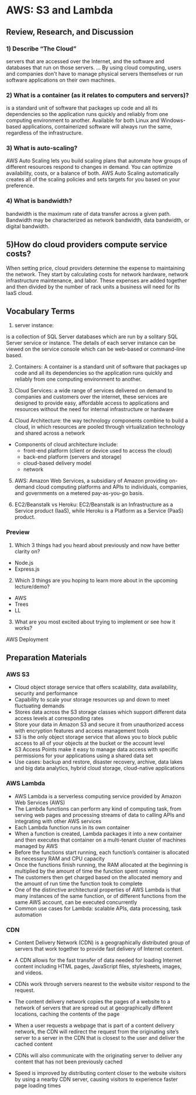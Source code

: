 #  AWS: S3 and Lambda

## Review, Research, and Discussion

### 1) Describe “The Cloud”

servers that are accessed over the Internet, and the software and databases that run on those servers. ... By using cloud computing, users and companies don't have to manage physical servers themselves or run software applications on their own machines.


### 2) What is a container (as it relates to computers and servers)?

is a standard unit of software that packages up code and all its dependencies so the application runs quickly and reliably from one computing environment to another. 
Available for both Linux and Windows-based applications, containerized software will always run the same, regardless of the infrastructure.


### 3)  What is auto-scaling?

AWS Auto Scaling lets you build scaling plans that automate how groups of different resources respond to changes in demand. You can optimize availability, costs, or a balance of both. AWS Auto Scaling automatically creates all of the scaling policies and sets targets for you based on your preference.


### 4) What is bandwidth?

bandwidth is the maximum rate of data transfer across a given path. Bandwidth may be characterized as network bandwidth, data bandwidth, or digital bandwidth.


## 5)How do cloud providers compute service costs?
When setting price, cloud providers determine the expense to maintaining the network. They start by calculating costs for network hardware, network infrastructure maintenance, and labor. These expenses are added together and then divided by the number of rack units a business will need for its IaaS cloud.


## Vocabulary Terms

1) server instance:

is a collection of SQL Server databases which are run by a solitary SQL Server service or instance. The details of each server instance can be viewed on the service console which can be web-based or command-line based.

2) Containers: A container is a standard unit of software that packages up code and all its dependencies so the application runs quickly and reliably from one computing environment to another.


3) Cloud Services: a wide range of services delivered on demand to companies and customers over the internet, these services are designed to provide easy, affordable access to applications and resources without the need for internal infrastructure or hardware

4) Cloud Architecture: the way technology components combine to build a cloud, in which resources are pooled through virtualization technology and shared across a network
* Components of cloud architecture include:
    - front-end platform (client or device used to access the cloud)
    - back-end platform (servers and storage)
    - cloud-based delivery model
    - network

5) AWS: Amazon Web Services, a subsidiary of Amazon providing on-demand cloud computing platforms and APIs to individuals, companies, and governments on a metered pay-as-you-go basis.

6) EC2/Beanstalk vs Heroku: EC2/Beanstalk is an Infrastructure as a Service product (IaaS), while Heroku is a Platform as a Service (PaaS) product.

### Preview

1) Which 3 things had you heard about previously and now have better clarity on?

- Node.js
- Express.js

2) Which 3 things are you hoping to learn more about in the upcoming lecture/demo?

- AWS
- Trees
- LL

3) What are you most excited about trying to implement or see how it works?

AWS Deployment


## Preparation Materials


### AWS S3

- Cloud object storage service that offers scalability, data availability, security and performance
- Capability to scale your storage resources up and down to meet fluctuating demands
- Stores data across the S3 storage classes which support different data access levels at corresponding rates
- Store your data in Amazon S3 and secure it from unauthorized access with encryption features and access management tools
- S3 is the only object storage service that allows you to block public access to all of your objects at the bucket or the account level
- S3 Access Points make it easy to manage data access with specific permissions for your applications using a shared data set
- Use cases: backup and restore, disaster recovery, archive, data lakes and big data analytics, hybrid cloud storage, cloud-native applications


### AWS Lambda

- AWS Lambda is a serverless computing service provided by Amazon Web Services (AWS)
- The Lambda functions can perform any kind of computing task, from serving web pages and processing streams of data to calling APIs and integrating with other AWS services
- Each Lambda function runs in its own container
- When a function is created, Lambda packages it into a new container and then executes that container on a multi-tenant cluster of machines managed by AWS
- Before the functions start running, each function’s container is allocated its necessary RAM and CPU capacity
- Once the functions finish running, the RAM allocated at the beginning is multiplied by the amount of time the function spent running
- The customers then get charged based on the allocated memory and the amount of run time the function took to complete
- One of the distinctive architectural properties of AWS Lambda is that many instances of the same function, or of different functions from the same AWS account, can be executed concurrently
- Common use cases for Lambda: scalable APIs, data processing, task automation


### CDN

- Content Delivery Network (CDN) is a geographically distributed group of servers that work together to provide fast delivery of Internet content.

- A CDN allows for the fast transfer of data needed for loading Internet content including HTML pages, JavaScript files, stylesheets, images, and videos.

- CDNs work through servers nearest to the website visitor respond to the request.

- The content delivery network copies the pages of a website to a network of servers that are spread out at geographically different locations, caching the contents of the page
- When a user requests a webpage that is part of a content delivery network, the CDN will redirect the request from the originating site’s server to a server in the CDN that is closest to the user and deliver the cached content
- CDNs will also communicate with the originating server to deliver any content that has not been previously cached
- Speed is improved by distributing content closer to the website visitors by using a nearby CDN server, causing visitors to experience faster page loading times






